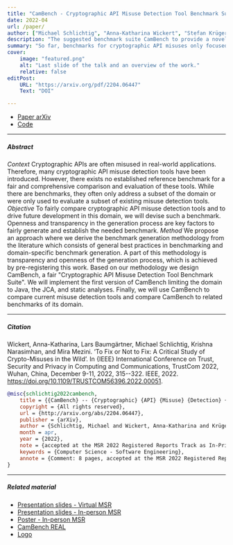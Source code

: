 ```yaml
---
title: "CamBench - Cryptographic API Misuse Detection Tool Benchmark Suite" 
date: 2022-04
url: /paper/
author: ["Michael Schlichtig", "Anna-Katharina Wickert", "Stefan Krüger", "Eric Bodden", "Mira Mezini"]
description: "The suggested benchmark suite CamBench to provide a novel approach to compare the capabilities of cryptographic API misuse detection tools." 
summary: "So far, benchmarks for cryptographic API misuses only focused on a subset of issues or tools. To drive future development in this domain, we will openly generate a benchmark. We will derive the generation of this novel benchmark from best practices."
cover:
    image: "featured.png"
    alt: "Last slide of the talk and an overview of the work."
    relative: false
editPost:
    URL: "https://arxiv.org/pdf/2204.06447"
    Text: "DOI"

---
```


- [Paper arXiv](https://arxiv.org/pdf/2204.06447)
- [Code](https://github.com/CROSSINGTUD/CamBench)

---

##### Abstract

*Context*
Cryptographic APIs are often misused in real-world applications. Therefore, many cryptographic API misuse detection tools have been introduced. However, there exists no established reference benchmark for a fair and comprehensive comparison and evaluation of these tools. While there are benchmarks, they often only address a subset of the domain or were only used to evaluate a subset of existing misuse detection tools.
*Objective*
To fairly compare cryptographic API misuse detection tools and to drive future development in this domain, we will devise such a benchmark. Openness and transparency in the generation process are key factors to fairly generate and establish the needed benchmark.
*Method*
We propose an approach where we derive the benchmark generation methodology from the literature which consists of general best practices in benchmarking and domain-specific benchmark generation. A part of this methodology is transparency and openness of the generation process, which is achieved by pre-registering this work. Based on our methodology we design CamBench, a fair "Cryptographic API Misuse Detection Tool Benchmark Suite". We will implement the first version of CamBench limiting the domain to Java, the JCA, and static analyses. Finally, we will use CamBench to compare current misuse detection tools and compare CamBench to related benchmarks of its domain.

---

##### Citation

Wickert, Anna-Katharina, Lars Baumgärtner, Michael Schlichtig, Krishna Narasimhan, and Mira Mezini. ‘To Fix or Not to Fix: A Critical Study of Crypto-Misuses in the Wild’. In {IEEE} International Conference on Trust, Security and Privacy in Computing and Communications, TrustCom 2022, Wuhan, China, December 9-11, 2022, 315--322. IEEE, 2022. https://doi.org/10.1109/TRUSTCOM56396.2022.00051.


```BibTeX
@misc{schlichtig2022cambench,
	title = {{CamBench} -- {Cryptographic} {API} {Misuse} {Detection} {Tool} {Benchmark} {Suite}},
	copyright = {All rights reserved},
	url = {http://arxiv.org/abs/2204.06447},
	publisher = {arXiv},
	author = {Schlichtig, Michael and Wickert, Anna-Katharina and Krüger, Stefan and Bodden, Eric and Mezini, Mira},
	month = apr,
	year = {2022},
	note = {accepted at the MSR 2022 Registered Reports Track as In-Principal Acceptance (IPA), ranked A in CORE21},
	keywords = {Computer Science - Software Engineering},
	annote = {Comment: 8 pages, accepted at the MSR 2022 Registered Reports Track as a In-Principal Acceptance (IPA)},
}
```

---

##### Related material

+ [Presentation slides - Virtual MSR](https://github.com/CROSSINGTUD/CamBench/blob/main/presentations/2022_05_19_MSR_CamBench.pdf)
+ [Presentation slides - In-person MSR](https://github.com/CROSSINGTUD/CamBench/blob/main/presentations/2022_05_24_MSR_CamBench.pdf)
+ [Poster - In-person MSR](https://github.com/CROSSINGTUD/CamBench/blob/main/presentations/2022_05_23_MSR_CamBench_Poster.pdf)
+ [CamBench REAL](https://github.com/CROSSINGTUD/CamBench/tree/main/CamBench_Real)
+ [Logo](https://github.com/CROSSINGTUD/CamBench/tree/main/logos)